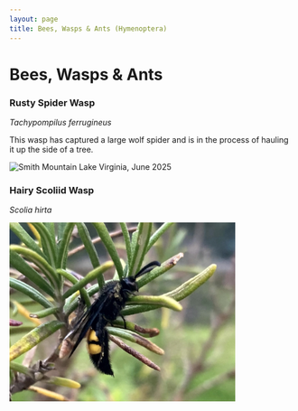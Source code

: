 ```yaml
---
layout: page
title: Bees, Wasps & Ants (Hymenoptera)
---
```


# Bees, Wasps & Ants

### Rusty Spider Wasp
*Tachypompilus ferrugineus*

This wasp has captured a large wolf spider and is in the process of hauling it up the side of a tree.

<img src="{{ /assets/images/Hymenoptera/rusty_spider_wasp.jpg | relative_url }}" title="Smith Mountain Lake Virginia, June 2025" width = 400>

### Hairy Scoliid Wasp
*Scolia hirta*

<img src="/assets/images/Hymenoptera/Hairy Scoliid Wasp.jpg" title="Switzerland, June 2025" width=400>
